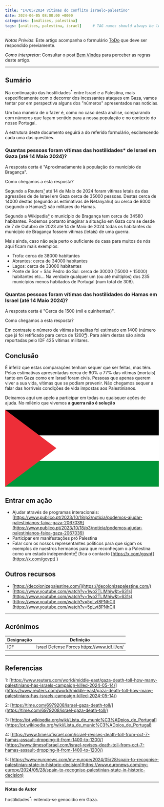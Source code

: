 ```yaml
---
title: "14/05/2024 Vítimas do conflito israelo-palestino"
date: 2024-06-05 08:00:00 +0000
categories: [análises, palestina]
tags: [análises, palestina, israel]     # TAG names should always be lowercase
---
```


_Notas Prévias_: Este artigo acompanha o formulário [ToDo]() que deve ser respondido previamente.

_Como interpretar_: Consultar o post [Bem Vindos](https://comumcravonamao.github.io/posts/bem-vindos/) para perceber as regras deste artigo.

---

## Sumário
Na continuação das hostilidades<sup>*</sup> entre Israel e a Palestina, mais especificamente com o decorrer dos incessantes ataques em Gaza, vamos tentar por em perspectiva alguns dos "números" apresentados nas notícias.

Um boa maneira de o fazer é, como no caso desta análise, comparando com números que façam sentido para a nossa população e no contexto do nosso Portugal.

A estrutura deste documento seguirá a do referido formulário, esclarecendo cada uma das questões.

### Quantas pessoas foram vítimas das hostilidades* de Israel em Gaza (até 14 Maio 2024)?

A resposta certa é "Aproximadamente à população do município de Bragança".

Como chegamos a esta resposta?

Segundo a Reuters[¹] até 14 de Maio de 2024 foram vítimas letais da das agressões de de Israel em Gaza cerca de 35000 pessoas. Destas cerca de 14000 destas (segundo as estimativas de Netanyahu) ou cerca de 8000 (segundo o Hamas[²]) são militares do Hamas.

Segundo a Wikipedia[³] o município de Bragança tem cerca de 34580 habitantes.
Podemos portanto imaginar a situação em Gaza com se desde de 7 de Outubro de 2023 até 14 de Maio de 2024 todas os habitantes do município de Bragança fossem vitimas (letais) de uma guerra.

 Mais ainda, caso não seja perto o suficiente de casa para muitos de nós aqui ficam mais exemplos:
- Trofa: cerca de 38000 habitantes
- Abrantes: cerca de 34000 habitantes
- Lagos: cerca de 33000 habitantes
- Ponte de Sor + São Pedro do Sul: cerca de 30000 (15000 + 15000) habitantes
etc...
Na verdade qualquer um (ou até múltiplos) dos 235 municípios menos habitados de Portugal (num total de 308).

### Quantas pessoas foram vítimas das hostilidades do Hamas em Israel (até 14 Maio 2024)?

A resposta certa é "Cerca de 1500 (mil e quinhentas)".

Como chegamos a esta resposta?

Em contraste o número de vítimas Israelitas foi estimado em 1400 (número que já foi retificado para cerca de 1200[⁴]). Para além destas são ainda reportadas pelo IDF 425 vítimas militares.

## Conclusão
É infeliz que estas comparações tenham sequer que ser feitas, mas têm.
Pelas estimativas apresentadas cerca de 60% a 77% das vítimas (mortais) tanto em Gaza como em Israel foram civis. Pessoas que apenas querem viver a sua vida, vítimas que se podiam prevenir.
Não chegamos sequer a falar das horríveis condições de vida impostas aos Palestinianos.

Deixamos aqui um apelo a participar em todas ou quaisquer ações de ajuda.
No milénio que vivemos **a guerra não é solução**

![Ajudar a Palestina](/assets/images/Flag_of_Palestine.svg.png)

## Entrar em ação
- Ajudar através de programas interacionais: [https://www.publico.pt/2023/10/18/p3/noticia/podemos-ajudar-palestinianos-faixa-gaza-2067039](https://www.publico.pt/2023/10/18/p3/noticia/podemos-ajudar-palestinianos-faixa-gaza-2067039)
- Participar em manifestações pró Palestina
- Falar com os nossos representantes políticos para que sigam os exemplos de nuestros hermanos para que reconheçam o a Palestina como um estado independente[⁵] (fica o contacto [https://x.com/govpt](https://x.com/govpt) )

## Outros recursos
- [https://decolonizepalestine.com/](https://decolonizepalestine.com/)
- [https://www.youtube.com/watch?v=1wo2TLlMhiw&t=631s](https://www.youtube.com/watch?v=1wo2TLlMhiw&t=631s)
- [https://www.youtube.com/watch?v=5pLvt8PNhCI](https://www.youtube.com/watch?v=5pLvt8PNhCI)

---

## Acrónimos

| Designação | Definição |
| ---------- | --------- |
| IDF        | Israel Defense Forces https://www.idf.il/en/ |


---
## Referencias

1: [https://www.reuters.com/world/middle-east/gaza-death-toll-how-many-palestinians-has-israels-campaign-killed-2024-05-14/](https://www.reuters.com/world/middle-east/gaza-death-toll-how-many-palestinians-has-israels-campaign-killed-2024-05-14/)

[¹]: https://www.reuters.com/world/middle-east/gaza-death-toll-how-many-palestinians-has-israels-campaign-killed-2024-05-14/

2: [https://time.com/6979208/israel-gaza-death-toll/](https://time.com/6979208/israel-gaza-death-toll/)

[²]: https://time.com/6979208/israel-gaza-death-toll/

3: [https://pt.wikipedia.org/wiki/Lista_de_munic%C3%ADpios_de_Portugal](https://pt.wikipedia.org/wiki/Lista_de_munic%C3%ADpios_de_Portugal)

[³]: https://pt.wikipedia.org/wiki/Lista_de_munic%C3%ADpios_de_Portugal

4: [https://www.timesofisrael.com/israel-revises-death-toll-from-oct-7-hamas-assault-dropping-it-from-1400-to-1200/](https://www.timesofisrael.com/israel-revises-death-toll-from-oct-7-hamas-assault-dropping-it-from-1400-to-1200/)

[⁴]: https://www.timesofisrael.com/israel-revises-death-toll-from-oct-7-hamas-assault-dropping-it-from-1400-to-1200/

5: [https://www.euronews.com/my-europe/2024/05/28/spain-to-recognise-palestinian-state-in-historic-decision](https://www.euronews.com/my-europe/2024/05/28/spain-to-recognise-palestinian-state-in-historic-decision)

[⁵]: https://www.euronews.com/my-europe/2024/05/28/spain-to-recognise-palestinian-state-in-historic-decision


---

**Notas de Autor**

hostilidades<sup>*</sup>: entenda-se genocídio em Gaza.

